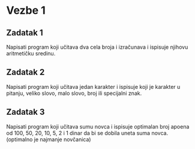 # Vezbe 1

## Zadatak 1

Napisati program koji učitava dva cela broja i izračunava i ispisuje njihovu aritmetičku sredinu.

## Zadatak 2

Napisati program koji učitava jedan karakter i ispisuje koji je karakter u pitanju, veliko slovo, malo slovo, broj ili specijalni znak.

## Zadatak 3

Napisati program koji učitava sumu novca i ispisuje optimalan broj apoena od 100, 50, 20, 10, 5, 2 i 1 dinar da bi se dobila uneta suma novca. (optimalno je najmanje novčanica)
